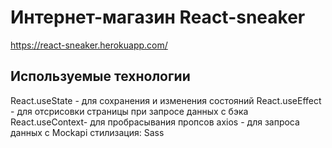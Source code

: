 # Интернет-магазин React-sneaker 

https://react-sneaker.herokuapp.com/

## Используемые технологии
React.useState - для сохранения и изменения состояний 
React.useEffect - для отсрисовки страницы при запросе данных с бэка
React.useContext- для пробрасывания пропсов
axios - для запроса данных с Mockapi
стилизация: Sass

